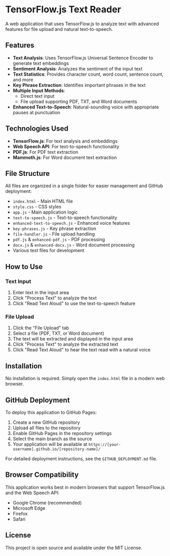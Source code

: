# TensorFlow.js Text Reader

A web application that uses TensorFlow.js to analyze text with advanced features for file upload and natural text-to-speech.

## Features

- **Text Analysis**: Uses TensorFlow.js Universal Sentence Encoder to generate text embeddings
- **Sentiment Analysis**: Analyzes the sentiment of the input text
- **Text Statistics**: Provides character count, word count, sentence count, and more
- **Key Phrase Extraction**: Identifies important phrases in the text
- **Multiple Input Methods**:
  - Direct text input
  - File upload supporting PDF, TXT, and Word documents
- **Enhanced Text-to-Speech**: Natural-sounding voice with appropriate pauses at punctuation

## Technologies Used

- **TensorFlow.js**: For text analysis and embeddings
- **Web Speech API**: For text-to-speech functionality
- **PDF.js**: For PDF text extraction
- **Mammoth.js**: For Word document text extraction

## File Structure

All files are organized in a single folder for easier management and GitHub deployment:
- `index.html` - Main HTML file
- `style.css` - CSS styles
- `app.js` - Main application logic
- `text-to-speech.js` - Text-to-speech functionality
- `enhanced-text-to-speech.js` - Enhanced voice features
- `key-phrases.js` - Key phrase extraction
- `file-handler.js` - File upload handling
- `pdf.js` & `enhanced-pdf.js` - PDF processing
- `docx.js` & `enhanced-docx.js` - Word document processing
- Various test files for development

## How to Use

### Text Input
1. Enter text in the input area
2. Click "Process Text" to analyze the text
3. Click "Read Text Aloud" to use the text-to-speech feature

### File Upload
1. Click the "File Upload" tab
2. Select a file (PDF, TXT, or Word document)
3. The text will be extracted and displayed in the input area
4. Click "Process Text" to analyze the extracted text
5. Click "Read Text Aloud" to hear the text read with a natural voice

## Installation

No installation is required. Simply open the `index.html` file in a modern web browser.

## GitHub Deployment

To deploy this application to GitHub Pages:

1. Create a new GitHub repository
2. Upload all files to the repository
3. Enable GitHub Pages in the repository settings
4. Select the main branch as the source
5. Your application will be available at `https://[your-username].github.io/[repository-name]/`

For detailed deployment instructions, see the `GITHUB_DEPLOYMENT.md` file.

## Browser Compatibility

This application works best in modern browsers that support TensorFlow.js and the Web Speech API:
- Google Chrome (recommended)
- Microsoft Edge
- Firefox
- Safari

## License

This project is open source and available under the MIT License.
